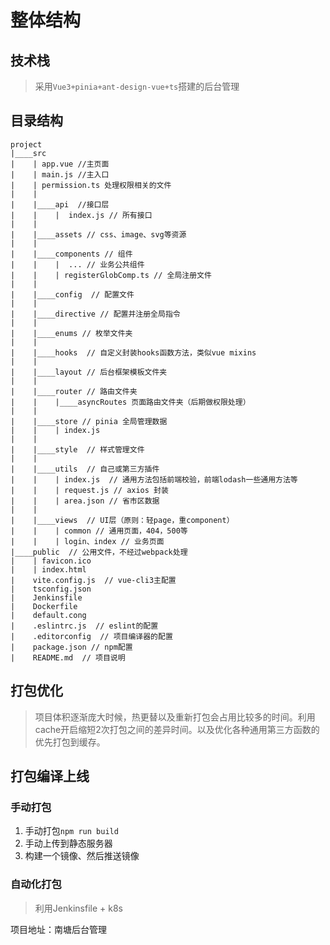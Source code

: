 # 整体结构

## 技术栈

> 采用`Vue3+pinia+ant-design-vue+ts`搭建的后台管理

## 目录结构

```
project
|____src
|    | app.vue //主页面
|    | main.js //主入口
|    | permission.ts 处理权限相关的文件
|    |
|    |____api  //接口层
|    |    |  index.js // 所有接口
|    |
|    |____assets // css、image、svg等资源
|    |
|    |____components // 组件
|    |    |  ... // 业务公共组件
|    |    | registerGlobComp.ts // 全局注册文件
|    |
|    |____config  // 配置文件
|    |
|    |____directive // 配置并注册全局指令
|    |
|    |____enums // 枚举文件夹
|    |
|    |____hooks  // 自定义封装hooks函数方法，类似vue mixins
|    |
|    |____layout // 后台框架模板文件夹
|    |
|    |____router // 路由文件夹
|    |    |____asyncRoutes 页面路由文件夹（后期做权限处理）
|    |
|    |____store // pinia 全局管理数据
|    |    | index.js
|    |
|    |____style  // 样式管理文件
|    |
|    |____utils  // 自己或第三方插件
|    |    | index.js  // 通用方法包括前端校验，前端lodash一些通用方法等
|    |    | request.js // axios 封装
|    |    | area.json // 省市区数据
|    |
|    |____views  // UI层（原则：轻page，重component）
|    |    | common // 通用页面，404，500等
|    |    | login、index // 业务页面
|____public  // 公用文件，不经过webpack处理
|    | favicon.ico
|    | index.html
|    vite.config.js  // vue-cli3主配置
|    tsconfig.json
|    Jenkinsfile
|    Dockerfile
|    default.cong  
|    .eslintrc.js  // eslint的配置
|    .editorconfig  // 项目编译器的配置
|    package.json // npm配置
|    README.md  // 项目说明

```

## 打包优化

> 项目体积逐渐庞大时候，热更替以及重新打包会占用比较多的时间。利用cache开启缩短2次打包之间的差异时间。以及优化各种通用第三方函数的优先打包到缓存。

## 打包编译上线

### 手动打包

1. 手动打包`npm run build`
2. 手动上传到静态服务器
3. 构建一个镜像、然后推送镜像

### 自动化打包

> 利用Jenkinsfile + k8s



项目地址：南塘后台管理